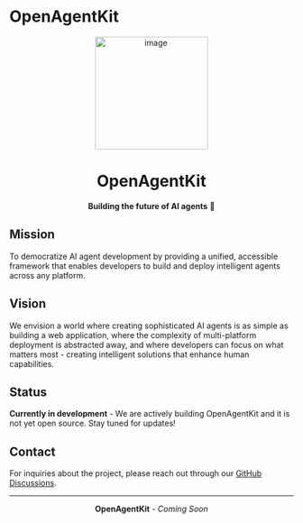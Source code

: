 # OpenAgentKit

<div align="center">


<img width="200" height="200" alt="image" src="https://github.com/user-attachments/assets/86de4d4e-83a4-4d6d-a910-754eb3b3fbda" />

<h1>OpenAgentKit</h1>

**Building the future of AI agents** 🚀

</div>

## Mission

To democratize AI agent development by providing a unified, accessible framework that enables developers to build and deploy intelligent agents across any platform.

## Vision

We envision a world where creating sophisticated AI agents is as simple as building a web application, where the complexity of multi-platform deployment is abstracted away, and where developers can focus on what matters most - creating intelligent solutions that enhance human capabilities.

## Status

**Currently in development** - We are actively building OpenAgentKit and it is not yet open source. Stay tuned for updates!

## Contact

For inquiries about the project, please reach out through our [GitHub Discussions](https://github.com/OpenAgentKit/.github/discussions).

---

<div align="center">

**OpenAgentKit** - *Coming Soon* 

</div>
